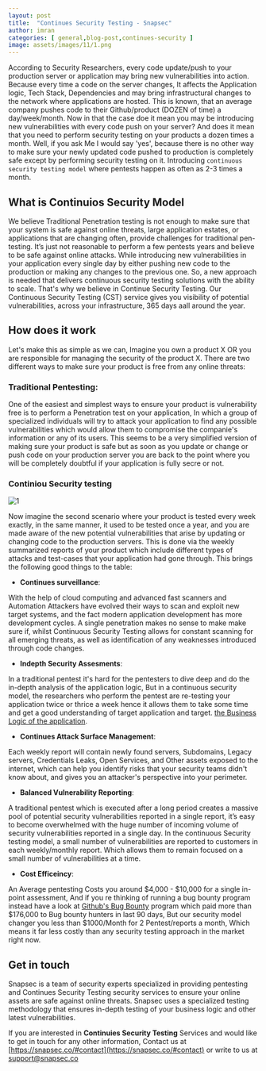 ```yaml
---
layout: post
title:  "Continues Security Testing - Snapsec"
author: imran
categories: [ general,blog-post,continues-security ]
image: assets/images/11/1.png
---
```







According to Security Researchers, every code update/push to your production server or application may bring new vulnerabilities into action. Because every time a code on the server changes, It affects  the Application logic, Tech Stack, Dependencies and may bring infrastructural changes to the network where applications are hosted. This is known, that an average company pushes code to their Github/product (DOZEN of time) a day/week/month. Now in that the case doe it mean you may be introducing new vulnerabilities with every code push on your server? And does it mean that you need to perform security testing on your products a dozen times a month. Well, if you ask Me I would say 'yes', because there is no other way to make sure your newly updated code pushed to production is completely safe except by performing security testing on it. Introducing `continuous security testing model` where pentests happen as often as 2-3 times a month.

## What is Continuios Security Model

We believe Traditional Penetration testing is not enough to make sure that your system is safe against online threats, large application estates, or applications that are changing often, provide challenges for traditional pen-testing. It’s just not reasonable to perform a few pentests years and believe to be safe against online attacks. While introducing new vulnerabilities in your application every single day by either pushing new code to the production or making any changes to the previous one. So, a new approach is needed that delivers continuous security testing solutions with the ability to scale. That's why we believe in Continue Security Testing. Our Continuous Security Testing (CST) service gives you visibility of potential vulnerabilities, across your infrastructure, 365 days aall around the year. 


## How does it work 

Let's make this as simple as we can, Imagine you own a product X OR you are responsible for managing the security of the product X. There are two different ways to make sure your product is free from any online threats:



### Traditional Pentesting:

One of the easiest and simplest ways to ensure your product is vulnerability free is to perform a Penetration test on your application, In which  a group of specialized individuals will try to attack your application to find any possible vulnerabilities which would allow them to compromise the companie's information or any of its users. This seems to be a very simplified version of making sure your product is safe but as soon as you update or change or push code on your production server you are back to the point where you will be completely doubtful if your application is fully secre or not.

### Continiou Security testing

![1](/blog/assets/images/11/2.png)



Now imagine the second scenario where your product is tested every week exactly, in the same manner, it used to be tested once a year, and you are made aware of the new potential vulnerabilities that  arise by updating or changing code to the production servers. This is done via the weekly  summarized reports of your product which  include  different types of attacks and test-cases that your application had gone through. This brings the following good things to the table:

- __Continues surveillance__:

With the help of cloud computing and advanced fast scanners and Automation Attackers have evolved their ways to scan and exploit new target systems, and the fact modern application development has more development cycles. A single penetration makes no sense to make make sure if, whilst Continuous Security Testing allows for constant scanning for all emerging threats, as well as identification of any weaknesses introduced through code changes.


- __Indepth Security Assesments__: 

In a traditional pentest it's hard for the pentesters to dive deep and do the in-depth analysis of the application logic, But in a continuous security model, the researchers who perform the pentest are re-testing your application twice or thrice a week hence it allows them to take some time and get a good understanding of target application and target. [the Business Logic of the application](https://snapsec.co/blog/Business-logic-issues/).

- __Continues Attack Surface Management__:

Each weekly report will contain newly found servers, Subdomains, Legacy servers, Credentials Leaks, Open Services, and Other assets exposed to the internet, which can help you identify risks that your security teams didn't know about, and gives you an attacker's perspective into your perimeter.

- __Balanced Vulnerability Reporting__:

A traditional pentest which is executed after a long period creates a massive pool of potential security vulnerabilities reported in a single report, it’s easy to become overwhelmed with the huge number of incoming volume of security vulnerabilities reported in a single day. In the continuous Security testing model, a small number of vulnerabilities are reported to customers in each weekly/monthly report. Which allows them to remain focused on a small number of vulnerabilities at a time.


- __Cost Efficeincy__:

An Average pentesting Costs you around $4,000 - $10,000 for a single in-point assessment, And if you re thinking of running a bug bounty program instead have a look at [Github's Bug Bounty](https://hackerone.com/github?type=team) program which paid more than $176,000 to Bug bounty hunters in last 90 days, But our security model changer you less than $1000/Month for 2 Pentest/reports a month, Which means it far less costly than any security testing approach in the market right now.


## Get in touch 
Snapsec is a team of security experts specialized in providing pentesting and Continues Security Testing security services to ensure your online assets are safe against online threats. Snapsec uses a specialized testing methodology that ensures in-depth testing of your business logic and other latest vulnerabilities. 

If you are interested in __Continuies Security Testing__ Services and would like to get in touch for any other information, Contact us at [https://snapsec.co/#contact](https://snapsec.co/#contact) or write to us at [support@snapsec.co](support@snapsec.co)
